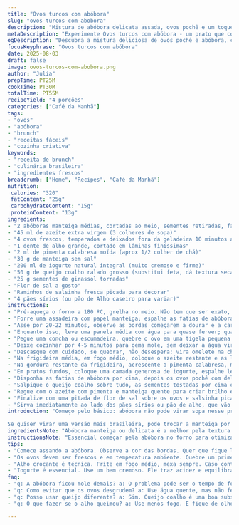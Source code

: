 ```yaml
---
title: "Ovos turcos com abóbora"
slug: "ovos-turcos-com-abobora"
description: "Mistura de abóbora delicata assada, ovos pochê e um toque especiado no azeite com alho crocante. Serve 4 na manhã ou almoço com iogurte cremoso e queijo feta. Abóbora macia, mas não desfeita. Alho crocante feito de um jeito que não queima, com manteiga finalizando o molho picante. Pitada de flor de sal para realçar cada textura. Pães naan para mergulhar e limpar o prato no final. Substituições e dicas para qualquer cozinha brasileira, com toque extra de sementes de girassol. Pratos principais ou brunch que surpreendem."
metaDescription: "Experimente Ovos turcos com abóbora - um prato que combina texturas e sabores únicos. Ideal para brunch e surpreender."
ogDescription: "Descubra a mistura deliciosa de ovos pochê e abóbora, com um toque crocante de alho. Um brunch surpreendente."
focusKeyphrase: "Ovos turcos com abóbora"
date: 2025-08-03
draft: false
image: ovos-turcos-com-abobora.png
author: "Julia"
prepTime: PT25M
cookTime: PT30M
totalTime: PT55M
recipeYield: "4 porções"
categories: ["Café da Manhã"]
tags:
- "ovos"
- "abóbora"
- "brunch"
- "receitas fáceis"
- "cozinha criativa"
keywords:
- "receita de brunch"
- "culinária brasileira"
- "ingredientes frescos"
breadcrumb: ["Home", "Recipes", "Café da Manhã"]
nutrition: 
 calories: "320"
 fatContent: "25g"
 carbohydrateContent: "15g"
 proteinContent: "13g"
ingredients:
- "2 abóboras manteiga médias, cortadas ao meio, sementes retiradas, fatias de 1 cm de espessura"
- "45 ml de azeite extra virgem (3 colheres de sopa)"
- "4 ovos frescos, temperados e deixados fora da geladeira 10 minutos antes"
- "1 dente de alho grande, cortado em lâminas finíssimas"
- "2 ml de pimenta calabresa moída (aprox 1/2 colher de chá)"
- "30 g de manteiga sem sal"
- "200 ml de iogurte natural integral (muito cremoso e firme)"
- "50 g de queijo coalho ralado grosso (substitui feta, dá textura seca, defumadinho)"
- "25 g sementes de girassol torradas"
- "Flor de sal a gosto"
- "Raminhos de salsinha fresca picada para decorar"
- "4 pães sírios (ou pão de Alho caseiro para variar)"
instructions:
- "Pré-aqueça o forno a 180 ºC, grelha no meio. Não tem que ser exato, observe a cor da abóbora;"
- "Forre uma assadeira com papel manteiga; espalhe as fatias de abóbora e regue com 20 ml do azeite; salpique sal e pimenta moída na hora; peça atenção para não encharcar as fatias para não perder textura;"
- "Asse por 20-22 minutos, observe as bordas começarem a dourar e a carne amaciar, mas não desmanchando – toque com leveza;"
- "Enquanto isso, leve uma panela média com água para quase ferver; quando começar a formar pequenas bolhas, abaixe o fogo para evitar fervura violenta;"
- "Pegue uma concha ou escumadeira, quebre o ovo em uma tigela pequena primeiro para controlar a entrada; deslize o ovo suavemente na água;"
- "Deixe cozinhar por 4-5 minutos para gema mole, sem deixar a água virar furacão para não disperdiçar os ovos; retire com escumadeira e coloque em água gelada imediatamente para parar o cozimento;"
- "Descasque com cuidado, se quebrar, não desespera: vira omelete na chapa com um toque de ervas;"
- "Na frigideira média, em fogo médio, coloque o azeite restante e as lâminas de alho, mexa sempre para dourar lentamente e virar chips crocantes, cuidado para não queimarem e ficarem amargos; retire com escumadeira e reserve em papel absorvente;"
- "Na gordura restante da frigideira, acrescente a pimenta calabresa, mexa rápido para liberar aroma, desligue o fogo e adicione a manteiga, mexa para derreter e ficar homogêneo;"
- "Em pratos fundos, coloque uma camada generosa de iogurte, espalhe levemente para cobrir o fundo;"
- "Disponha as fatias de abóbora por cima, depois os ovos pochê com delicadeza;"
- "Salpique o queijo coalho sobre tudo, as sementes tostadas por cima e as lâminas crocantes de alho espalhadas;"
- "Regue com o azeite com pimenta e manteiga quente para criar brilho e aroma;"
- "Finalize com uma pitada de flor de sal sobre os ovos e salsinha picada para trazer frescor;"
- "Sirva imediatamente ao lado dos pães sírios ou pão de alho, que vão na chapa para esquentar rápido."
introduction: "Começo pelo básico: abóbora não pode virar sopa nesse prato. Já tentei usar abóbora moranga, ficou muito mole e encharcou tudo; manteiga ou delicata são melhores para manter a estrutura firme mas macia. Os ovos pochê são essências para cortar o peso da gordura no prato. E não, não vamos usar ovos cozidos, porque gema dura mata a experiência. Alho crocante? Não é só fritar, é controlar o fogo para não queimar, tirar antes de escurecer demais. Temperatura do azeite com pimenta tem que ser finalizada com manteiga para dar aquela liga, e não só óleo quente, senão amarga. Iogurte tradicional substitui cremes mais pesados - traz acidez e base para os sabores dançarem juntos. Sementes de girassol torradas dão uma textura que mistura com o queijo coalho, substituto ótimo aqui para o feta, que nem sempre está fácil no Brasil. E pães sírios, ou mesmo pão de alho da padaria, para pegar molho e não perder nada.

Se quiser virar uma versão mais brasileira, pode trocar a manteiga por manteiga de garrafa e acrescentar coentro picado. Não vacila na escolha dos ingredientes: o segredo está nos pequenos detalhes que você vai sentindo com o tempo."
ingredientsNote: "Abóbora manteiga ou delicata é a melhor pela textura ideal para assar sem desmanchar; se não achar, pode substituir por abóbora cabotiá mas atenção para não passar do tempo de forno. Ovos frescos em temperatura ambiente são mais fáceis de pochar, porque as claras fecham melhor e não dispersam. Alho é essencial em lâminas bem fininhas para virar crocante, pode usar alho rosa para sabor mais suave ou alho tradicional para mais pungência. Pimenta calabresa pode mudar para malagueta triturada para mais ardência. Manteiga traz sabor e textura no molho, mas se quiser versão vegana, use margarina vegetal sem sal. Queijo coalho é opção brasileira para substituir feta, ajuda a manter textura fundida sem azedar. As sementes de girassol são alternativas baratas e acessíveis para as sementes de abóbora, dão crocância e nota tostada. Iogurte deve ser integral e consistente; se quiser um toque azedinho, misture um pouco de limão. Pães sírios são versáteis, mas qualquer pão crocante e macio funciona para acompanhar e molhar."
instructionsNote: "Essencial começar pela abóbora no forno para otimizar tempo, assar até dourar e amolecer, mas manter firme - não deixe muito tempo, senão vira baba. Pochê de ovos é delicado: água com flocos de fervura, nunca ferver e não mexer a água para não dispersar; usar tigela para escorregar os ovos com calma. Água gelada para parar o cozimento. Alho deve ser delicadamente frito em fogo médio, mexa sempre, tire antes de escurecer totalmente para evitar amargor. Não descarte o óleo, use para fazer o molho com pimenta e manteiga, vai ficar bem aromático e brilhante. Montagem importante: iogurte no fundo para equilibrar gorduras e acidez; depois abóbora e ovos, queijo e sementes para textura; milagrosamente o molho quente finaliza e cria contraste. Salpicar flor de sal no final para ressaltar o ovo e a abóbora, decorar com uma erva fresca – troque para coentro ou cebolinha se preferir. Servir rápido, acompanhado de pão que você pode usar para criar lâminas com o molho e iogurte – ninguém gosta de desperdício, né? Se quebrar um ovo, não leve a sério, vira acompanhamento perfeito em uma frigideira simples."
tips:
- "Comece assando a abóbora. Observe a cor das bordas. Quer que fique levemente dourada, sem desmanchar. Abóbora manteiga ou delicata é ideal. Não use abóbora moranga, muito mole. Pode acabar com sopa."
- "Os ovos devem ser frescos e em temperatura ambiente. Quebre um primeiro numa tigela pequena. Isso ajuda. Deslize suavemente na água quente. Água quase fervendo, não fervura intensa. E atenção: não mexa. Gema mole é a ideia."
- "Alho crocante é técnica. Frite em fogo médio, mexa sempre. Caso contrário, pode amargar. Retire quando começar a dourar. Não deixe queimar. Para o molho, use a gordura com pimenta e manteiga. Olha o brilho."
- "Iogurte é essencial. Use um bem cremoso. Ele traz acidez e equilibra os sabores. Se precisar de um toque azedo, limão é sempre uma boa. Cuidado ao trocar pães. Pães sírios são ótimos, mas qualquer pão crocante funciona."
faq:
- "q: A abóbora ficou mole demais? a: O problema pode ser o tempo de forno. Abóbora manteiga assa rápido. Limite tempo a 20-22 minutos. Cuidado com a umidade."
- "q: Como evitar que os ovos desgrudem? a: Use água quente, mas não fervente. Algumas gotinhas de vinagre ajudam também na consistência. Não esqueça a escumadeira."
- "q: Posso usar queijo diferente? a: Sim. Queijo coalho é uma boa substituição. Se não tiver, tente ricota. Mas atenção, textura e sabor mudam. É diferente."
- "q: O que fazer se o alho queimou? a: Use menos fogo. E fique de olho. Se queimou, pode amargar o prato. Tente novamente. Fritura é rápido e requer atenção."

---
```

